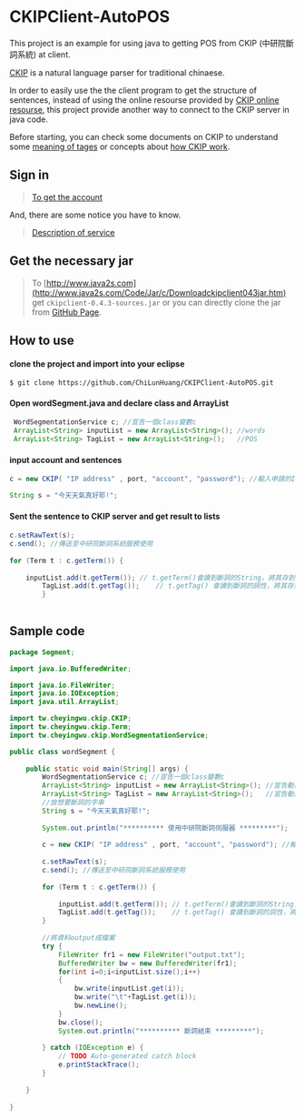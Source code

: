# CKIPClient-AutoPOS
This project is an example for using java to getting POS from CKIP (中研院斷詞系統) at client.

[CKIP](http://ckipsvr.iis.sinica.edu.tw/) is a natural language parser for traditional chinaese.

In order to easily use the the client program to get the structure of sentences, instead of using the online resourse provided by [CKIP online resourse](http://ckipsvr.iis.sinica.edu.tw/resource.htm), this project provide another way to connect to the CKIP server in java code. 


Before starting, you can check some documents on CKIP to understand some [meaning of tages](http://ckipsvr.iis.sinica.edu.tw/cat.htm) or concepts about [how CKIP work](http://sunlight.iis.sinica.edu.tw/uwextract/demo.htm).

## Sign in

>[To get the account](http://ckipsvr.iis.sinica.edu.tw/reg.php)

And, there are some notice you have to know.

>[Description of service](http://ckipsvr.iis.sinica.edu.tw/webservice.htm)

## Get the necessary jar

> To [http://www.java2s.com](http://www.java2s.com/Code/Jar/c/Downloadckipclient043jar.htm) get `ckipclient-0.4.3-sources.jar` or you can directly clone the jar from [GitHub Page](https://github.com/ChiLunHuang/CKIPClient-AutoPOS/blob/master/CKIPproject/ckipclient-0.4.3.jar).

## How to use 

#### clone the project and import into your eclipse

```
$ git clone https://github.com/ChiLunHuang/CKIPClient-AutoPOS.git
```

#### Open wordSegment.java and declare class and ArrayList

```java
 WordSegmentationService c; //宣告一個class變數c
 ArrayList<String> inputList = new ArrayList<String>(); //words
 ArrayList<String> TagList = new ArrayList<String>();   //POS
```

#### input account and sentences


```java
c = new CKIP( "IP address" , port, "account", "password"); //輸入申請的IP、port、帳號、密碼

String s = "今天天氣真好耶!";
```

#### Sent the sentence to CKIP server and get result to lists

```java
c.setRawText(s);
c.send(); //傳送至中研院斷詞系統服務使用
         
for (Term t : c.getTerm()) {
           
	inputList.add(t.getTerm()); // t.getTerm()會讀到斷詞的String，將其存到inputList陣列
        TagList.add(t.getTag());    // t.getTag() 會讀到斷詞的詞性，將其存到TagList陣列
        }
         
```



## Sample code

```java
package Segment;

import java.io.BufferedWriter;

import java.io.FileWriter;
import java.io.IOException;
import java.util.ArrayList;

import tw.cheyingwu.ckip.CKIP;
import tw.cheyingwu.ckip.Term;
import tw.cheyingwu.ckip.WordSegmentationService;

public class wordSegment {
	 
    public static void main(String[] args) {
        WordSegmentationService c; //宣告一個class變數c
        ArrayList<String> inputList = new ArrayList<String>(); //宣告動態陣列 存切詞的name
        ArrayList<String> TagList = new ArrayList<String>();   //宣告動態陣列 存切詞的詞性.
        //放想要斷詞的字串
        String s = "今天天氣真好耶!";
         
        System.out.println("********** 使用中研院斷詞伺服器 *********");
         
        c = new CKIP( "IP address" , port, "account", "password"); //輸入申請的IP、port、帳號、密碼
         
        c.setRawText(s);
        c.send(); //傳送至中研院斷詞系統服務使用
         
        for (Term t : c.getTerm()) {
           
            inputList.add(t.getTerm()); // t.getTerm()會讀到斷詞的String，將其存到inputList陣列
            TagList.add(t.getTag());    // t.getTag() 會讀到斷詞的詞性，將其存到TagList陣列
        }
         
        //將資料output成檔案
        try {
            FileWriter fr1 = new FileWriter("output.txt");
            BufferedWriter bw = new BufferedWriter(fr1);
            for(int i=0;i<inputList.size();i++)
            {
                bw.write(inputList.get(i));
                bw.write("\t"+TagList.get(i));
                bw.newLine();
            }
            bw.close();
            System.out.println("********** 斷詞結束 *********");
             
        } catch (IOException e) {
            // TODO Auto-generated catch block
            e.printStackTrace();
        }
         
    }
 
}




```


